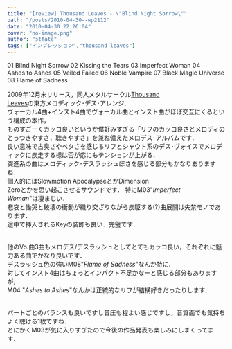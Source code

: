 ```yaml
---
title: "[review] Thousand Leaves - \"Blind Night Sorrow\""
path: "/posts/2010-04-30--wp2112"
date: "2010-04-30 22:26:04"
cover: "no-image.png"
author: "stfate"
tags: ["インプレッション","thousand leaves"]
---
```


<style type="text/css">
<!--
p {white-space: pre-wrap};
-->
</style>

01 Blind Night Sorrow
02 Kissing the Tears
03 Imperfect Woman
04 Ashes to Ashes
05 Veiled Failed
06 Noble Vampire
07 Black Magic Universe
08 Flame of Sadness

<!--more-->
2009年12月末リリース，同人メタルサークル<a href="http://pocky.real-sound.net/Thousand_Leaves/" target="_blank">Thousand Leaves</a>の東方メロディック･デス･アレンジ．
ヴォーカル4曲+インスト4曲でヴォーカル曲とインスト曲がほぼ交互にくるという構成の本作，
ものすごーくカッコ良いというか僕好みすぎる「リフのカッコ良さとメロディのとっつきやすさ，聴きやすさ」を兼ね備えたメロデス･アルバムです．
良い意味で古臭さやベタさを感じるリフとシャウト系のデス･ヴォイスでメロディックに疾走する様は否が応にもテンションが上がる．
突進系の曲はメロディック･デスラッシュぽさを感じる部分もかなりありますね．
個人的にはSlowmotion ApocalypseとかDimension Zeroとかを思い起こさせるサウンドです．
特にM03"<em>Imperfect Woman</em>"は凄まじい．
悲哀と慟哭と破壊の衝動が織り交ざりながら疾駆する(?)曲展開は失禁モノであります．
途中で挿入されるKeyの装飾も良い．完璧です．

<p style="margin-top:15px">
他のVo.曲3曲もメロデス/デスラッシュとしてとてもカッコ良い，それぞれに魅力ある曲でかなり良いです．
デスラッシュ色の強いM08"<em>Flame of Sadness</em>"なんか特に．
対してインスト4曲はちょっとインパクト不足かなーと感じる部分もありますが，
M04 "<em>Ashes to Ashes</em>"なんかは正統的なリフが結構好きだったりします．</p>

<p style="margin-top:15px">
パートごとのバランスも良いですし音圧も程よい感じですし，音質面でも気持ちよく聴ける1枚ですね．
とにかくM03が気に入りすぎたので今後の作品発表も楽しみにしまくってます．</p>